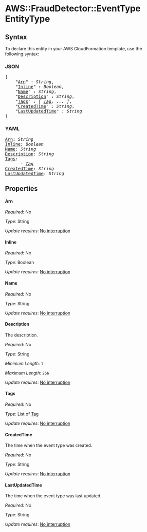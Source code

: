 # AWS::FraudDetector::EventType EntityType

## Syntax

To declare this entity in your AWS CloudFormation template, use the following syntax:

### JSON

<pre>
{
    "<a href="#arn" title="Arn">Arn</a>" : <i>String</i>,
    "<a href="#inline" title="Inline">Inline</a>" : <i>Boolean</i>,
    "<a href="#name" title="Name">Name</a>" : <i>String</i>,
    "<a href="#description" title="Description">Description</a>" : <i>String</i>,
    "<a href="#tags" title="Tags">Tags</a>" : <i>[ <a href="tag.md">Tag</a>, ... ]</i>,
    "<a href="#createdtime" title="CreatedTime">CreatedTime</a>" : <i>String</i>,
    "<a href="#lastupdatedtime" title="LastUpdatedTime">LastUpdatedTime</a>" : <i>String</i>
}
</pre>

### YAML

<pre>
<a href="#arn" title="Arn">Arn</a>: <i>String</i>
<a href="#inline" title="Inline">Inline</a>: <i>Boolean</i>
<a href="#name" title="Name">Name</a>: <i>String</i>
<a href="#description" title="Description">Description</a>: <i>String</i>
<a href="#tags" title="Tags">Tags</a>: <i>
      - <a href="tag.md">Tag</a></i>
<a href="#createdtime" title="CreatedTime">CreatedTime</a>: <i>String</i>
<a href="#lastupdatedtime" title="LastUpdatedTime">LastUpdatedTime</a>: <i>String</i>
</pre>

## Properties

#### Arn

_Required_: No

_Type_: String

_Update requires_: [No interruption](https://docs.aws.amazon.com/AWSCloudFormation/latest/UserGuide/using-cfn-updating-stacks-update-behaviors.html#update-no-interrupt)

#### Inline

_Required_: No

_Type_: Boolean

_Update requires_: [No interruption](https://docs.aws.amazon.com/AWSCloudFormation/latest/UserGuide/using-cfn-updating-stacks-update-behaviors.html#update-no-interrupt)

#### Name

_Required_: No

_Type_: String

_Update requires_: [No interruption](https://docs.aws.amazon.com/AWSCloudFormation/latest/UserGuide/using-cfn-updating-stacks-update-behaviors.html#update-no-interrupt)

#### Description

The description.

_Required_: No

_Type_: String

_Minimum Length_: <code>1</code>

_Maximum Length_: <code>256</code>

_Update requires_: [No interruption](https://docs.aws.amazon.com/AWSCloudFormation/latest/UserGuide/using-cfn-updating-stacks-update-behaviors.html#update-no-interrupt)

#### Tags

_Required_: No

_Type_: List of <a href="tag.md">Tag</a>

_Update requires_: [No interruption](https://docs.aws.amazon.com/AWSCloudFormation/latest/UserGuide/using-cfn-updating-stacks-update-behaviors.html#update-no-interrupt)

#### CreatedTime

The time when the event type was created.

_Required_: No

_Type_: String

_Update requires_: [No interruption](https://docs.aws.amazon.com/AWSCloudFormation/latest/UserGuide/using-cfn-updating-stacks-update-behaviors.html#update-no-interrupt)

#### LastUpdatedTime

The time when the event type was last updated.

_Required_: No

_Type_: String

_Update requires_: [No interruption](https://docs.aws.amazon.com/AWSCloudFormation/latest/UserGuide/using-cfn-updating-stacks-update-behaviors.html#update-no-interrupt)

